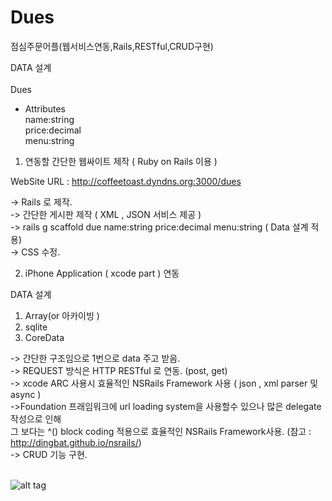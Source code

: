 Dues
====

점심주문어플(웹서비스연동,Rails,RESTful,CRUD구현)

DATA 설계
<br><br>   Dues <br> 
- Attributes <br>
  name:string   <br>
  price:decimal<br>
  menu:string <br>


1. 연동할 간단한 웹싸이트 제작 ( Ruby on Rails 이용 ) 

WebSite URL : http://coffeetoast.dyndns.org:3000/dues<br>

-> Rails 로 제작. <br>
-> 간단한 게시판 제작  ( XML , JSON 서비스 제공 ) <br>
-> rails g scaffold due name:string price:decimal menu:string ( Data 설계 적용) <br>
-> CSS 수정. <br>

2. iPhone Application ( xcode part ) 연동 

DATA 설계 
1. Array(or 아카이빙 ) 
2. sqlite
3. CoreData <br>

-> 간단한 구조임으로 1번으로 data 주고 받음. <br>
-> REQUEST 방식은 HTTP RESTful 로 연동. (post, get) <br>
-> xcode ARC 사용시 효율적인  NSRails Framework 사용 (  json , xml parser 및 async )<br>
->Foundation 프래임워크에 url loading system을 사용할수 있으나 많은 delegate 작성으로 인해 <br>
     그 보다는 ^() block coding 적용으로 효율적인 NSRails Framework사용.  (참고 : http://dingbat.github.io/nsrails/) <br>
-> CRUD 기능 구현. <br>
<br>

![alt tag](https://raw.github.com/wickedlysmart/Dues/master/Dues/screenshot01.png)

